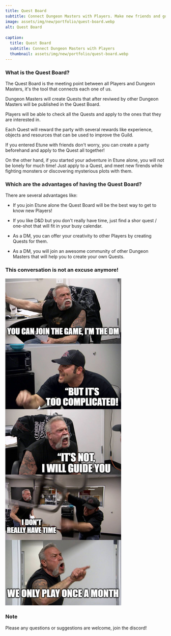 ```yaml
---
title: Quest Board
subtitle: Connect Dungeon Masters with Players. Make new friends and go into adventure with them.
image: assets/img/new/portfolio/quest-board.webp
alt: Quest Board

caption:
  title: Quest Board
  subtitle: Connect Dungeon Masters with Players
  thumbnail: assets/img/new/portfolio/quest-board.webp
---
```



### What is the Quest Board?

The Quest Board is the meeting point between all Players and Dungeon Masters, it's the tool that connects each one of us.

Dungeon Masters will create Quests that after reviwed by other Dungeon Masters will be published in the Quest Board.

Players will be able to check all the Quests and apply to the ones that they are interested in. 

Each Quest will reward the party with several rewards like experience, objects and resources that can be used to improve the Guild.

If you entered Etune with friends don't worry, you can create a party beforehand and apply to the Quest all together!

On the other hand, if you started your adventure in Etune alone, you will not be lonely for much time! Just apply to a Quest, and meet new firends while fighting monsters or discovering mysterious plots with them.


### Which are the advantages of having the Quest Board?

There are several advantages like:

- If you join Etune alone the Quest Board will be the best way to get to know new Players!

- If you like D&D but you don't really have time, just find a shor quest / one-shot that will fit in your busy calendar.

- As a DM, you can offer your creativity to other Players by creating Quests for them.

- As a DM, you will join an awesome community of other Dungeon Masters that will help you to create your own Quests.


### This conversation is not an excuse anymore!

![alt text](../assets/img/new/portfolio/questboard/dm-player-conversation.png "Title")

### Note

Please any questions or suggestions are welcome, join the discord!
